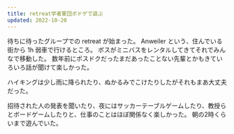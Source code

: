 ```yaml
---
title: retreat学者軍団ボドゲで遊ぶ
updated: 2022-10-20
---
```


待ちに待ったグループでの retreat が始まった。
Anweiler という、住んでいる街から 1h 弱車で行けるところ。
ボスがミニバスをレンタルしてきてそれでみんなで移動した。
数年前にポスドクだったまだあったことない先輩とかもきていろいろ話が聞けて楽しかった。

ハイキングは少し雨に降られたり、ぬかるみでこけたりしたがそれもまあ大丈夫だった。

招待された人の発表を聞いたり、夜にはサッカーテーブルゲームしたり、教授らとボードゲームしたりと、仕事のことはほぼ関係なく楽しかった。
朝の2時くらいまで遊んでいた。
